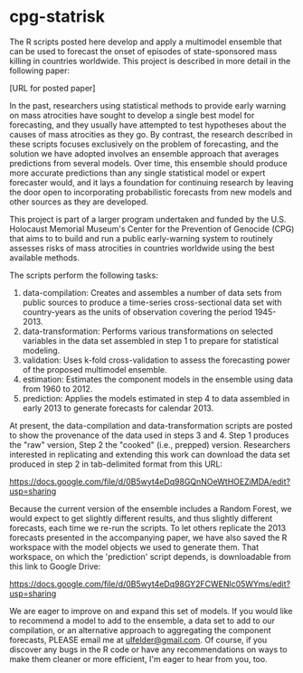 cpg-statrisk
============

The R scripts posted here develop and apply a multimodel ensemble that can be used to forecast the onset of episodes of state-sponsored mass killing in countries worldwide. This project is described in more detail in the following paper:

[URL for posted paper]

In the past, researchers using statistical methods to provide early warning on mass atrocities have sought to develop a single best model for forecasting, and they usually have attempted to test hypotheses about the causes of mass atrocities as they go. By contrast, the research described in these scripts focuses exclusively on the problem of forecasting, and the solution we have adopted involves an ensemble approach that averages predictions from several models. Over time, this ensemble should produce more accurate predictions than any single statistical model or expert forecaster would, and it lays a foundation for continuing research by leaving the door open to incorporating probabilistic forecasts from new models and other sources as they are developed.

This project is part of a larger program undertaken and funded by the U.S. Holocaust Memorial Museum's Center for the Prevention of Genocide (CPG) that aims to to build and run a public early-warning system to routinely assesses risks of mass atrocities in countries worldwide using the best available methods.

The scripts perform the following tasks:

1. data-compilation: Creates and assembles a number of data sets from public sources to produce a time-series cross-sectional data set with country-years as the units of observation covering the period 1945-2013.
2. data-transformation: Performs various transformations on selected variables in the data set assembled in step 1 to prepare for statistical modeling.
3. validation: Uses k-fold cross-validation to assess the forecasting power of the proposed multimodel ensemble.
4. estimation: Estimates the component models in the ensemble using data from 1960 to 2012.
5. prediction: Applies the models estimated in step 4 to data assembled in early 2013 to generate forecasts for calendar 2013.

At present, the data-compilation and data-transformation scripts are posted to show the provenance of the data used in steps 3 and 4. Step 1 produces the "raw" version, Step 2 the "cooked" (i.e., prepped) version. Researchers interested in replicating and extending this work can download the data set produced in step 2 in tab-delimited format from this URL:

https://docs.google.com/file/d/0B5wyt4eDq98GQnNOeWtHOEZiMDA/edit?usp=sharing

Because the current version of the ensemble includes a Random Forest, we would expect to get slightly different results, and thus slightly different forecasts, each time we re-run the scripts. To let others replicate the 2013 forecasts presented in the accompanying paper, we have also saved the R workspace with the model objects we used to generate them. That workspace, on which the 'prediction' script depends, is downloadable from this link to Google Drive:

https://docs.google.com/file/d/0B5wyt4eDq98GY2FCWENlc05WYms/edit?usp=sharing

We are eager to improve on and expand this set of models. If you would like to recommend a model to add to the ensemble, a data set to add to our compilation, or an alternative approach to aggregating the component forecasts, PLEASE email me at ulfelder@gmail.com. Of course, if you discover any bugs in the R code or have any recommendations on ways to make them cleaner or more efficient, I'm eager to hear from you, too.

